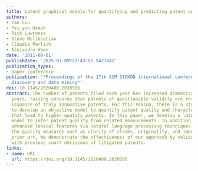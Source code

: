```yaml
---
title: Latent graphical models for quantifying and predicting patent quality
authors:
- Yan Liu
- Pei-yun Hseuh
- Rick Lawrence
- Steve Meliksetian
- Claudia Perlich
- Alejandro Veen
date: '2011-08-01'
publishDate: '2025-01-09T23:43:57.542184Z'
publication_types:
- paper-conference
publication: '*Proceedings of the 17th ACM SIGKDD international conference on Knowledge
  discovery and data mining*'
doi: 10.1145/2020408.2020586
abstract: The number of patents filed each year has increased dramatically in recent
  years, raising concerns that patents of questionable validity are restricting the
  issuance of truly innovative patents. For this reason, there is a strong demand
  to develop an objective model to quantify patent quality and characterize the attributes
  that lead to higher-quality patents. In this paper, we develop a latent graphical
  model to infer patent quality from related measurements. In addition, we extract
  advanced lexical features via natural language processing techniques to capture
  the quality measures such as clarity of claims, originality, and importance of cited
  prior art. We demonstrate the effectiveness of our approach by validating its predictions
  with previous court decisions of litigated patents.
links:
- name: URL
  url: https://doi.org/10.1145/2020408.2020586
---
```

